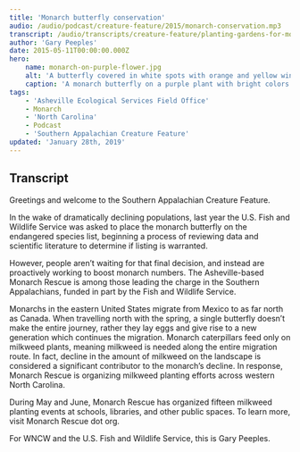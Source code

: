 ```yaml
---
title: 'Monarch butterfly conservation'
audio: /audio/podcast/creature-feature/2015/monarch-conservation.mp3
transcript: /audio/transcripts/creature-feature/planting-gardens-for-monarch-butterflies.pdf
author: 'Gary Peeples'
date: 2015-05-11T00:00:00.000Z
hero:
    name: monarch-on-purple-flower.jpg
    alt: 'A butterfly covered in white spots with orange and yellow wings perched on a purple flower.'
    caption: 'A monarch butterfly on a purple plant with bright colors in the background. <a href="https://flic.kr/p/tJrJXf">Photo</a> by Christine Lisiewski.'
tags:
    - 'Asheville Ecological Services Field Office'
    - Monarch
    - 'North Carolina'
    - Podcast
    - 'Southern Appalachian Creature Feature'
updated: 'January 28th, 2019'
---
```


## Transcript

Greetings and welcome to the Southern Appalachian Creature Feature.

In the wake of dramatically declining populations, last year the U.S. Fish and Wildlife Service was asked to place the monarch butterfly on the endangered species list, beginning a process of reviewing data and scientific literature to determine if listing is warranted.

However, people aren’t waiting for that final decision, and instead are proactively working to boost monarch numbers. The Asheville-based Monarch Rescue is among those leading the charge in the Southern Appalachians, funded in part by the Fish and Wildlife Service.

Monarchs in the eastern United States migrate from Mexico to as far north as Canada. When travelling north with the spring, a single butterfly doesn’t make the entire journey, rather they lay eggs and give rise to a new generation which continues the migration. Monarch caterpillars feed only on milkweed plants, meaning milkweed is needed along the entire migration route. In fact, decline in the amount of milkweed on the landscape is considered a significant contributor to the monarch’s decline. In response, Monarch Rescue is organizing milkweed planting efforts across western North Carolina.

During May and June, Monarch Rescue has organized fifteen milkweed planting events at schools, libraries, and other public spaces. To learn more, visit Monarch Rescue dot org.

For WNCW and the U.S. Fish and Wildlife Service, this is Gary Peeples.
